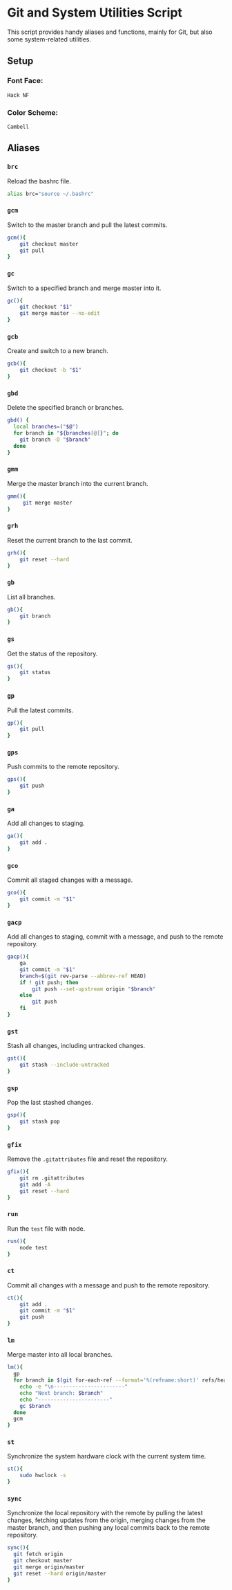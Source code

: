 # Git and System Utilities Script

This script provides handy aliases and functions, mainly for Git, but also some system-related utilities.

## **Setup**

### Font Face:
`Hack NF`

### Color Scheme:
`Cambell`

## **Aliases**

### `brc`
Reload the bashrc file.
```bash
alias brc="source ~/.bashrc"
```

### `gcm`
Switch to the master branch and pull the latest commits.
```bash
gcm(){
    git checkout master
    git pull
}
```

### `gc`
Switch to a specified branch and merge master into it.
```bash
gc(){
    git checkout "$1"
    git merge master --no-edit
}
```

### `gcb`
Create and switch to a new branch.
```bash
gcb(){
    git checkout -b "$1"
}
```

### `gbd`
Delete the specified branch or branches.
```bash
gbd() {
  local branches=("$@")
  for branch in "${branches[@]}"; do
    git branch -D "$branch"
  done
}
```

### `gmm`
Merge the master branch into the current branch.
```bash
gmm(){
     git merge master
}
```

### `grh`
Reset the current branch to the last commit.
```bash
grh(){
    git reset --hard
}
```

### `gb`
List all branches.
```bash
gb(){
    git branch
}
```

### `gs`
Get the status of the repository.
```bash
gs(){
    git status
}
```

### `gp`
Pull the latest commits.
```bash
gp(){
    git pull
}
```

### `gps`
Push commits to the remote repository.
```bash
gps(){
    git push
}
```

### `ga`
Add all changes to staging.
```bash
ga(){
    git add .
}
```

### `gco`
Commit all staged changes with a message.
```bash
gco(){
    git commit -m "$1"
}
```

### `gacp`
Add all changes to staging, commit with a message, and push to the remote repository.
```bash
gacp(){
    ga
    git commit -m "$1"
    branch=$(git rev-parse --abbrev-ref HEAD)
    if ! git push; then 
        git push --set-upstream origin "$branch"
    else 
        git push
    fi
}
```

### `gst`
Stash all changes, including untracked changes.
```bash
gst(){
    git stash --include-untracked
}
```

### `gsp`
Pop the last stashed changes.
```bash
gsp(){
    git stash pop
}
```

### `gfix`
Remove the `.gitattributes` file and reset the repository.
```bash
gfix(){
    git rm .gitattributes
    git add -A
    git reset --hard
}
```

### `run`
Run the `test` file with node.
```bash
run(){
    node test
}
```

### `ct`
Commit all changes with a message and push to the remote repository.
```bash
ct(){
    git add .
    git commit -m "$1"
    git push
}
```

### `lm`
Merge master into all local branches.
```bash
lm(){  
  gp
  for branch in $(git for-each-ref --format='%(refname:short)' refs/heads/); do
    echo -e "\n-----------------------"
    echo "Next branch: $branch"
    echo "-----------------------"
    gc $branch
  done
  gcm
}
```

### `st`
Synchronize the system hardware clock with the current system time.
```bash
st(){
    sudo hwclock -s
}
```
### `sync`
Synchronize the local repository with the remote by pulling the latest changes, fetching updates from the origin, merging changes from the master branch, and then pushing any local commits back to the remote repository.
```bash
sync(){
  git fetch origin
  git checkout master
  git merge origin/master
  git reset --hard origin/master
}